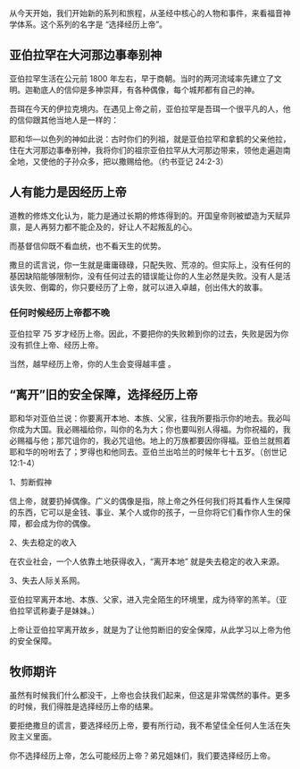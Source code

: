 从今天开始，我们开始新的系列和旅程，从圣经中核心的人物和事件，来看福音神学体系。这个系列的名字是 “选择经历上帝”。

## 亚伯拉罕在大河那边事奉别神

亚伯拉罕生活在公元前 1800 年左右，早于商朝。当时的两河流域率先建立了文明。迦勒底人的信仰是多神崇拜，有各种偶像，每个城邦都有自己的神。

吾珥在今天的伊拉克境内。在遇见上帝之前，亚伯拉罕是吾珥一个很平凡的人，他的信仰跟其他当地人是一样的：

耶和华―以色列的神如此说：古时你们的列祖，就是亚伯拉罕和拿鹤的父亲他拉，住在大河那边事奉别神，我将你们的祖宗亚伯拉罕从大河那边带来，领他走遍迦南全地，又使他的子孙众多，把以撒赐给他。（约书亚记 24:2-3）

## 人有能力是因经历上帝

道教的修炼文化认为，能力是通过长期的修炼得到的。开国皇帝则被塑造为天赋异禀，是人再努力都不能企及的，好让人不起叛乱的心。

而基督信仰既不看血统，也不看天生的优势。

撒旦的谎言说，你一生就是庸庸碌碌，只配失败、荒凉的。但实际上，没有任何的基因缺陷能够限制你，没有任何过去的错误能让你的人生必然是失败。没有人是活该失败、倒霉的，你只要经历了上帝，就可以进入卓越，创出伟大的故事。

### 任何时候经历上帝都不晚

亚伯拉罕 75 岁才经历上帝。因此，不要把你的失败赖到你的过去，失败是因为你没有抓住上帝、经历上帝。

当然，越早经历上帝，你的人生会变得越丰盛 。

## “离开”旧的安全保障，选择经历上帝

耶和华对亚伯兰说：你要离开本地、本族、父家，往我所要指示你的地去。我必叫你成为大国。我必赐福给你，叫你的名为大；你也要叫别人得福。为你祝福的，我必赐福与他；那咒诅你的，我必咒诅他。地上的万族都要因你得福。亚伯兰就照着耶和华的吩咐去了；罗得也和他同去。亚伯兰出哈兰的时候年七十五岁。（创世记 12:1-4）

1、剪断假神

信上帝，就要扔掉偶像。广义的偶像是指，除上帝之外任何我们将其看作人生保障的东西，它可以是金钱、事业、某个人或你的孩子，一旦你将它们看作你人生的保障，都会成为你的偶像。

2、失去稳定的收入

在农业社会，一个人依靠土地获得收入，“离开本地” 就是失去稳定的收入来源。

3、失去人际关系网。

亚伯拉罕离开本地、本族、父家，进入完全陌生的环境里，成为待宰的羔羊。（亚伯拉罕谎称妻子是妹妹。）

上帝让亚伯拉罕离开故乡，就是为了让他剪断旧的安全保障，从此学习以上帝为他的安全保障。

## 牧师期许

虽然有时候我们什么都没干，上帝也会扶我们起来，但这是非常偶然的事件。更多的时候，我们得胜是选择经历上帝的结果。

要拒绝撒旦的谎言，要选择经历上帝，要有所行动，我不希望佳全任何人生活在失败主义里面。

你不选择经历上帝，怎么可能经历上帝？弟兄姐妹们，我们要选择经历上帝。